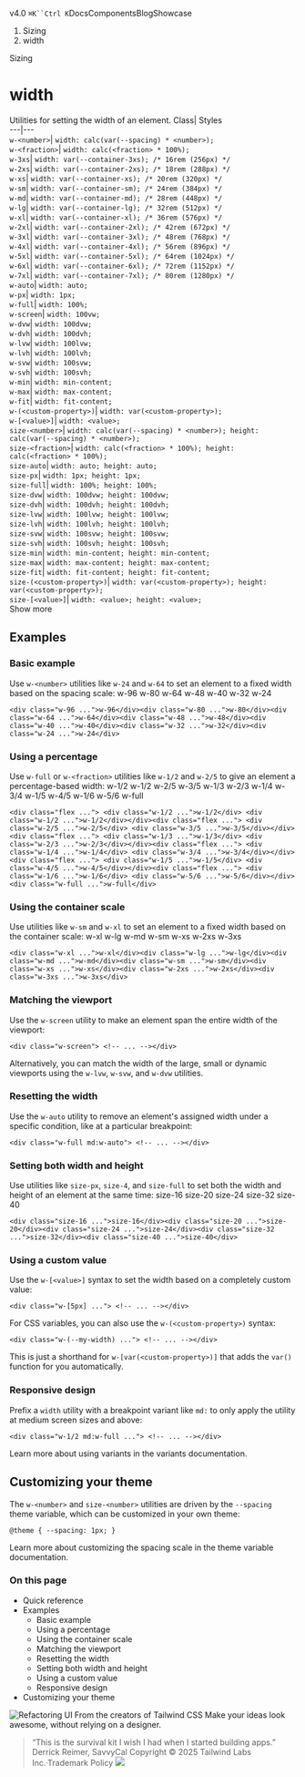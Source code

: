 v4.0
`⌘K``Ctrl K`DocsComponentsBlogShowcase
  1. Sizing
  2. width


Sizing
# width
Utilities for setting the width of an element.
Class| Styles  
---|---  
`w-<number>`| `width: calc(var(--spacing) * <number>);`  
`w-<fraction>`| `width: calc(<fraction> * 100%);`  
`w-3xs`| `width: var(--container-3xs); /* 16rem (256px) */`  
`w-2xs`| `width: var(--container-2xs); /* 18rem (288px) */`  
`w-xs`| `width: var(--container-xs); /* 20rem (320px) */`  
`w-sm`| `width: var(--container-sm); /* 24rem (384px) */`  
`w-md`| `width: var(--container-md); /* 28rem (448px) */`  
`w-lg`| `width: var(--container-lg); /* 32rem (512px) */`  
`w-xl`| `width: var(--container-xl); /* 36rem (576px) */`  
`w-2xl`| `width: var(--container-2xl); /* 42rem (672px) */`  
`w-3xl`| `width: var(--container-3xl); /* 48rem (768px) */`  
`w-4xl`| `width: var(--container-4xl); /* 56rem (896px) */`  
`w-5xl`| `width: var(--container-5xl); /* 64rem (1024px) */`  
`w-6xl`| `width: var(--container-6xl); /* 72rem (1152px) */`  
`w-7xl`| `width: var(--container-7xl); /* 80rem (1280px) */`  
`w-auto`| `width: auto;`  
`w-px`| `width: 1px;`  
`w-full`| `width: 100%;`  
`w-screen`| `width: 100vw;`  
`w-dvw`| `width: 100dvw;`  
`w-dvh`| `width: 100dvh;`  
`w-lvw`| `width: 100lvw;`  
`w-lvh`| `width: 100lvh;`  
`w-svw`| `width: 100svw;`  
`w-svh`| `width: 100svh;`  
`w-min`| `width: min-content;`  
`w-max`| `width: max-content;`  
`w-fit`| `width: fit-content;`  
`w-(<custom-property>)`| `width: var(<custom-property>);`  
`w-[<value>]`| `width: <value>;`  
`size-<number>`| `width: calc(var(--spacing) * <number>); height: calc(var(--spacing) * <number>);`  
`size-<fraction>`| `width: calc(<fraction> * 100%); height: calc(<fraction> * 100%);`  
`size-auto`| `width: auto; height: auto;`  
`size-px`| `width: 1px; height: 1px;`  
`size-full`| `width: 100%; height: 100%;`  
`size-dvw`| `width: 100dvw; height: 100dvw;`  
`size-dvh`| `width: 100dvh; height: 100dvh;`  
`size-lvw`| `width: 100lvw; height: 100lvw;`  
`size-lvh`| `width: 100lvh; height: 100lvh;`  
`size-svw`| `width: 100svw; height: 100svw;`  
`size-svh`| `width: 100svh; height: 100svh;`  
`size-min`| `width: min-content; height: min-content;`  
`size-max`| `width: max-content; height: max-content;`  
`size-fit`| `width: fit-content; height: fit-content;`  
`size-(<custom-property>)`| `width: var(<custom-property>); height: var(<custom-property>);`  
`size-[<value>]`| `width: <value>; height: <value>;`  
Show more
## Examples
### Basic example
Use `w-<number>` utilities like `w-24` and `w-64` to set an element to a fixed width based on the spacing scale:
w-96
w-80
w-64
w-48
w-40
w-32
w-24
```
<div class="w-96 ...">w-96</div><div class="w-80 ...">w-80</div><div class="w-64 ...">w-64</div><div class="w-48 ...">w-48</div><div class="w-40 ...">w-40</div><div class="w-32 ...">w-32</div><div class="w-24 ...">w-24</div>
```

### Using a percentage
Use `w-full` or `w-<fraction>` utilities like `w-1/2` and `w-2/5` to give an element a percentage-based width:
w-1/2
w-1/2
w-2/5
w-3/5
w-1/3
w-2/3
w-1/4
w-3/4
w-1/5
w-4/5
w-1/6
w-5/6
w-full
```
<div class="flex ..."> <div class="w-1/2 ...">w-1/2</div> <div class="w-1/2 ...">w-1/2</div></div><div class="flex ..."> <div class="w-2/5 ...">w-2/5</div> <div class="w-3/5 ...">w-3/5</div></div><div class="flex ..."> <div class="w-1/3 ...">w-1/3</div> <div class="w-2/3 ...">w-2/3</div></div><div class="flex ..."> <div class="w-1/4 ...">w-1/4</div> <div class="w-3/4 ...">w-3/4</div></div><div class="flex ..."> <div class="w-1/5 ...">w-1/5</div> <div class="w-4/5 ...">w-4/5</div></div><div class="flex ..."> <div class="w-1/6 ...">w-1/6</div> <div class="w-5/6 ...">w-5/6</div></div><div class="w-full ...">w-full</div>
```

### Using the container scale
Use utilities like `w-sm` and `w-xl` to set an element to a fixed width based on the container scale:
w-xl
w-lg
w-md
w-sm
w-xs
w-2xs
w-3xs
```
<div class="w-xl ...">w-xl</div><div class="w-lg ...">w-lg</div><div class="w-md ...">w-md</div><div class="w-sm ...">w-sm</div><div class="w-xs ...">w-xs</div><div class="w-2xs ...">w-2xs</div><div class="w-3xs ...">w-3xs</div>
```

### Matching the viewport
Use the `w-screen` utility to make an element span the entire width of the viewport:
```
<div class="w-screen"> <!-- ... --></div>
```

Alternatively, you can match the width of the large, small or dynamic viewports using the `w-lvw`, `w-svw`, and `w-dvw` utilities.
### Resetting the width
Use the `w-auto` utility to remove an element's assigned width under a specific condition, like at a particular breakpoint:
```
<div class="w-full md:w-auto"> <!-- ... --></div>
```

### Setting both width and height
Use utilities like `size-px`, `size-4`, and `size-full` to set both the width and height of an element at the same time:
size-16
size-20
size-24
size-32
size-40
```
<div class="size-16 ...">size-16</div><div class="size-20 ...">size-20</div><div class="size-24 ...">size-24</div><div class="size-32 ...">size-32</div><div class="size-40 ...">size-40</div>
```

### Using a custom value
Use the `w-[<value>]` syntax to set the width based on a completely custom value:
```
<div class="w-[5px] ..."> <!-- ... --></div>
```

For CSS variables, you can also use the `w-(<custom-property>)` syntax:
```
<div class="w-(--my-width) ..."> <!-- ... --></div>
```

This is just a shorthand for `w-[var(<custom-property>)]` that adds the `var()` function for you automatically.
### Responsive design
Prefix a `width` utility with a breakpoint variant like `md:` to only apply the utility at medium screen sizes and above:
```
<div class="w-1/2 md:w-full ..."> <!-- ... --></div>
```

Learn more about using variants in the variants documentation.
## Customizing your theme
The `w-<number>` and `size-<number>` utilities are driven by the `--spacing` theme variable, which can be customized in your own theme:
```
@theme { --spacing: 1px; }
```

Learn more about customizing the spacing scale in the theme variable documentation.
### On this page
  * Quick reference
  * Examples
    * Basic example
    * Using a percentage
    * Using the container scale
    * Matching the viewport
    * Resetting the width
    * Setting both width and height
    * Using a custom value
    * Responsive design
  * Customizing your theme


![Refactoring UI](https://tailwindcss.com/_next/image?url=%2F_next%2Fstatic%2Fmedia%2Fbook-promo.27d91093.png&w=256&q=75)
From the creators of Tailwind CSS
Make your ideas look awesome, without relying on a designer.
> “This is the survival kit I wish I had when I started building apps.”
> Derrick Reimer, SavvyCal
Copyright © 2025 Tailwind Labs Inc.·Trademark Policy
![](https://cdn.usefathom.com/?h=https%3A%2F%2Ftailwindcss.com&p=%2Fdocs%2Fwidth&r=&sid=PMFMDJGK&qs=%7B%7D&cid=87553501)
